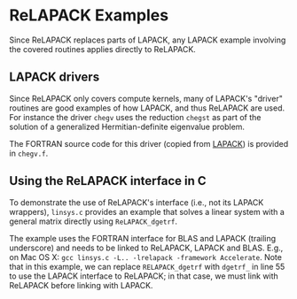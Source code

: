 ReLAPACK Examples
=================

Since ReLAPACK replaces parts of LAPACK, any LAPACK example involving the
covered routines applies directly to ReLAPACK.  


LAPACK drivers
--------------
Since ReLAPACK only covers compute kernels, many of LAPACK's "driver" routines
are good examples of how LAPACK, and thus ReLAPACK are used.  For instance the
driver `chegv` uses the reduction `chegst` as part of the solution of a
generalized Hermitian-definite eigenvalue problem.

The FORTRAN source code for this driver (copied from
[LAPACK](http://www.netlib.org/lapack/explore-html/d0/db9/chegv_8f_source.html))
is provided in `chegv.f`.


Using the ReLAPACK interface in C
---------------------------------
To demonstrate the use of ReLAPACK's interface (i.e., not its LAPACK wrappers),
`linsys.c` provides an example that solves a linear system with a general matrix
directly using `ReLAPACK_dgetrf`.

The example uses the FORTRAN interface for BLAS and LAPACK (trailing underscore)
and needs to be linked to ReLAPACK, LAPACK and BLAS.  E.g., on Mac OS X: `gcc
linsys.c -L.. -lrelapack -framework Accelerate`.  Note that in this example, we
can replace `RELAPACK_dgetrf` with `dgetrf_` in line 55 to use the LAPACK
interface to ReLAPACK; in that case, we must link with ReLAPACK before linking
with LAPACK.
